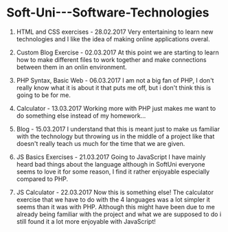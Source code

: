 # Soft-Uni---Software-Technologies

01. HTML and CSS exercises - 28.02.2017
  Very entertaining to learn new technologies and I like the idea of making online applications overal.

02. Custom Blog Exercise - 02.03.2017
  At this point we are starting to learn how to make different files to work together and make connections between them in an onlin environment.

03. PHP Syntax, Basic Web - 06.03.2017
  I am not a big fan of PHP, I don't really know what it is about it that puts me off, but i don't think this is going to be for me.

04. Calculator - 13.03.2017
  Working more with PHP just makes me want to do something else instead of my homework...

05. Blog - 15.03.2017
  I understand that this is meant just to make us familiar with the technology but throwing us in the middle of a project like that doesn't really teach us much for the time that we are given.

06. JS Basics Exercises - 21.03.2017
  Going to JavaScript I have mainly heard bad things about the language although in SoftUni everyone seems to love it for some reason, I find it rather enjoyable especially compared to PHP.

07. JS Calculator - 22.03.2017
  Now this is something else!  The calculator exercise that we have to do with the 4 languages was a lot simpler it seems than it was with PHP. Although this might have been due to me already being familiar with the project and what we are supposed to do i still found it a lot more enjoyable with JavaScript!
